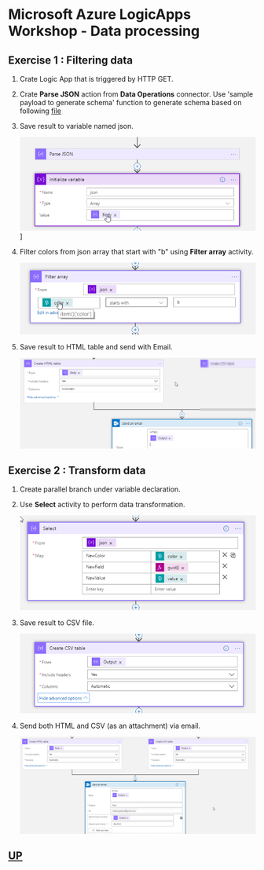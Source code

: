 # Microsoft Azure LogicApps Workshop - Data processing

## Exercise 1 : Filtering data

1. Crate Logic App that is triggered by HTTP GET.
2. Crate **Parse JSON** action from **Data Operations** connector. Use 'sample payload to generate schema' function to generate schema based on following [file](sample.json)
3. Save result to variable named json.
   
   ![Variable](_img/Variable.png)]

4. Filter colors from json array that start with "b" using **Filter array** activity.
   
   ![StartsWith](_img/StartsWith.png)

5. Save result to HTML table and send with Email.
   
   ![HTML](_img/HTML.png)

## Exercise 2 : Transform data

1. Create parallel branch under variable declaration.
2. Use **Select** activity to perform data transformation.
   
   ![Select](_img/Select.png)

3. Save result to CSV file.
   
   ![CSV](_img/CSV.png)

4. Send both HTML and CSV (as an attachment) via email.
   
   ![Send](_img/Send.png)

## [UP](./../README.md)